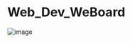 # Web_Dev_WeBoard

![image](https://user-images.githubusercontent.com/52997401/134003647-1d8fc274-661a-4fe5-ae0a-a285d75fac95.png)
